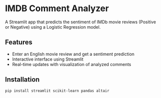 # IMDB Comment Analyzer

A Streamlit app that predicts the sentiment of IMDb movie reviews (Positive or Negative) using a Logistic Regression model.

## Features
- Enter an English movie review and get a sentiment prediction
- Interactive interface using Streamlit
- Real-time updates with visualization of analyzed comments

## Installation
```bash
pip install streamlit scikit-learn pandas altair

